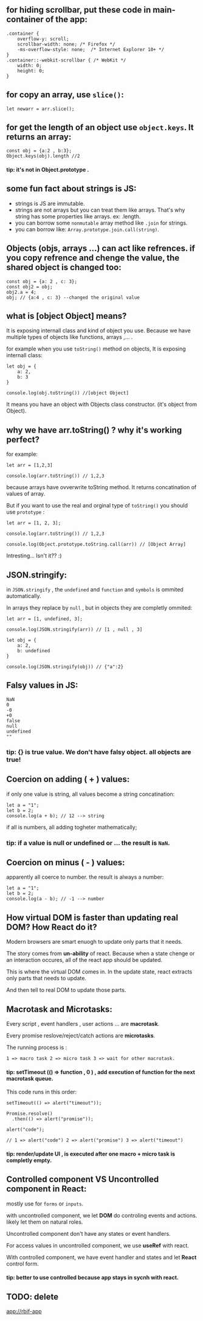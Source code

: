 ## for hiding scrollbar, put these code in main-container of the app:

```
.container {
    overflow-y: scroll;
    scrollbar-width: none; /* Firefox */
    -ms-overflow-style: none;  /* Internet Explorer 10+ */
}
.container::-webkit-scrollbar { /* WebKit */
    width: 0;
    height: 0;
}
```

## for copy an array, use `slice()`:

```
let newarr = arr.slice();
```

## for get the length of an object use `object.keys`. It returns an array:

```
const obj = {a:2 , b:3};
Object.keys(obj).length //2
```

#### tip: it's not in Object.prototype .

## some fun fact about strings is JS:

- strings is JS are immutable.
- strings are not arrays but you can treat them like arrays. That's why string has some properties like arrays. ex: .length.
- you can borrow some `nonmutable` array method like `.join` for strings.
- you can borrow like: `Array.prototype.join.call(string)`.

## Objects (objs, arrays ...) can act like refrences. if you copy refrence and chenge the value, the shared object is changed too:

```
const obj = {a: 2 , c: 3};
const obj2 = obj;
obj2.a = 4;
obj; // {a:4 , c: 3} --changed the original value
```

## what is [object Object] means?

It is exposing internall class and kind of object you use. Because we have multiple types of objects like functions, arrays ,... .

for example when you use `toString()` method on objects, It is exposing internall class:

```
let obj = {
    a: 2,
    b: 3
}

console.log(obj.toString()) //[object Object]
```

It means you have an object with Objects class constructor. (it's object from Object).

## why we have arr.toString() ? why it's working perfect?

for example:

```
let arr = [1,2,3]

console.log(arr.toString()) // 1,2,3
```

because arrays have ovverwrite toString method. It returns concatination of values of array.

But if you want to use the real and orginal type of `toString()` you should use `prototype` :

```
let arr = [1, 2, 3];

console.log(arr.toString()) // 1,2,3

console.log(Object.prototype.toString.call(arr)) // [Object Array]
```

Intresting... Isn't it?? :)

## JSON.stringify:

in `JSON.stringify` , the `undefined` and `function` and `symbols` is ommited automatically.

In arrays they replace by `null` , but in objects they are completly ommited:

```
let arr = [1, undefined, 3];

console.log(JSON.stringify(arr)) // [1 , null , 3]

let obj = {
    a: 2,
    b: undefined
}

console.log(JSON.stringify(obj)) // {"a":2}
```

## Falsy values in JS:

```
NaN
0
-0
+0
false
null
undefined
""
```

### tip: {} is true value. We don't have falsy object. all objects are true!

## Coercion on adding ( + ) values:

if only one value is string, all values become a string concatination:

```
let a = "1";
let b = 2;
console.log(a + b); // 12 --> string
```

if all is numbers, all adding togheter mathematically;

### tip: if a value is null or undefined or ... the result is `NaN`.

## Coercion on minus ( - ) values:

apparently all coerce to number. the result is always a number:

```
let a = "1";
let b = 2;
console.log(a - b); // -1 --> number
```

## How virtual DOM is faster than updating real DOM? How React do it?

Modern browsers are smart enuogh to update only parts that it needs.

The story comes from **un-ability** of react. Because when a state chenge or an interaction occures, all of the react app
should be updated.

This is where the virtual DOM comes in. In the update state, react extracts only parts that needs to update.

And then tell to real DOM to update those parts.

## Macrotask and Microtasks:

Every script , event handlers , user actions ... are **macrotask**.

Every promise reslove/reject/catch actions are **microtasks**.

The running process is :

```
1 => macro task 2 => micro task 3 => wait for other macrotask.
```

#### tip: setTimeout (() => function , 0 ) , add execution of function for the next macrotask queue.

This code runs in this order:

```
setTimeout(() => alert("timeout"));

Promise.resolve()
  .then(() => alert("promise"));

alert("code");

// 1 => alert("code") 2 => alert("promise") 3 => alert("timeout")
```

#### tip: render/update UI , is executed after one macro + micro task is completly empty.

## Controlled component VS Uncontrolled component in React:

mostly use for `forms` or `inputs`.

with uncontrolled component, we let **DOM** do controling events and actions. likely let them on natural roles.

Uncontrolled component don't have any states or event handlers.

For access values in uncontrolled component, we use **useRef** with react.

With controlled component, we have event handler and states and let **React** control form.

#### tip: better to use controlled because app stays in sycnh with react.

## TODO: delete

[app://rbif-app](app://rbif-app)
